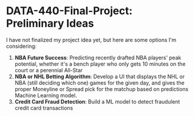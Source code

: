 # DATA-440-Final-Project: Preliminary Ideas

I have not finalized my project idea yet, but here are some options I'm considering:

  1. **NBA Future Success**: Predicting recently drafted NBA players' peak potential, whether it's a bench player who only gets 10 minutes on the court or a perennial All-Star
  2. **NBA or NHL Betting Algorithm**: Develop a UI that displays the NHL or NBA (still deciding which one) games for the given day, and gives the proper Moneyline or Spread pick for the matchup                                    based on predictions Machine Learning model.
  3. **Credit Card Fraud Detection**: Build a ML model to detect fraudulent credit card transactions
